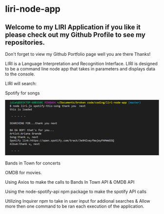 # liri-node-app
 ## Welcome to my LIRI Application if you like it please check out my Github Profile to see my repositories.

Don't forget to view my Github Portfolio page well you are there Thanks!

LIRI is a Language Interpretation and Recognition Interface. LIRI is designed to be a command line node app that takes in parameters and displays data to the console.

LIRI will search:

Spotify for songs

![spotify-this](spotify-this.PNG)

Bands in Town for concerts

OMDB for movies.

Using Axios to make the calls to Bands In Town API & OMDB API

Using the node-spotify-api npm package to make the spotify API calls

Utilizing Inquirer npm to take in user input for addional searches & Allow more then one command to be ran each execution of the application.

